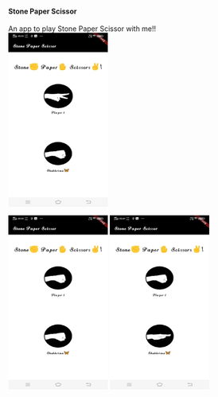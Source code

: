 <h4> Stone Paper Scissor </h4>


An app to play Stone Paper Scissor with me!!
<br>
<img src='images/Result1.jpg' width='200' height='350'>

<img src='images/Result2.jpg' width='200' height='350'>


<img src='images/Result3.jpg' width='200' height='350'>
